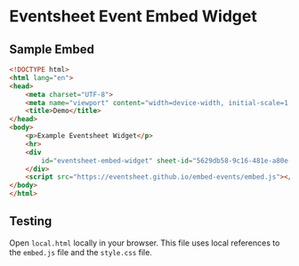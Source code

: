 # Eventsheet Event Embed Widget

## Sample Embed

```html
<!DOCTYPE html>
<html lang="en">
<head>
    <meta charset="UTF-8">
    <meta name="viewport" content="width=device-width, initial-scale=1.0">
    <title>Demo</title>
</head>
<body>
    <p>Example Eventsheet Widget</p>
    <hr>
    <div 
        id="eventsheet-embed-widget" sheet-id="5629db58-9c16-481e-a80e-db34557d2f7c">
    </div>
    <script src="https://eventsheet.github.io/embed-events/embed.js"></script>
</body>
</html>
```

## Testing

Open `local.html` locally in your browser. This file uses local references to the `embed.js` file and the `style.css` file.
